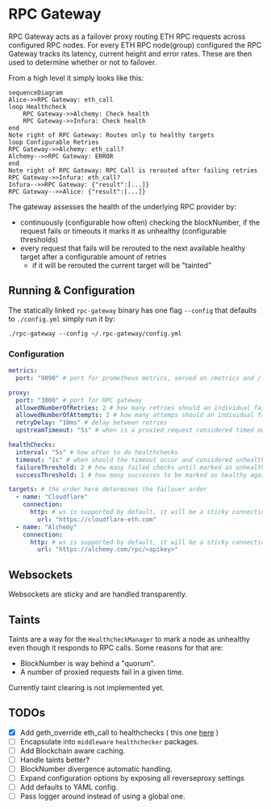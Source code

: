 RPC Gateway
===

RPC Gateway acts as a failover proxy routing ETH RPC requests across configured RPC nodes. For every ETH RPC node(group) configured the RPC Gateway tracks its latency, current height and error rates. These are then used to determine whether or not to failover.

From a high level it simply looks like this:
```mermaid
sequenceDiagram
Alice->>RPC Gateway: eth_call
loop Healthcheck
    RPC Gateway->>Alchemy: Check health
    RPC Gateway->>Infura: Check health
end
Note right of RPC Gateway: Routes only to healthy targets
loop Configurable Retries
RPC Gateway->>Alchemy: eth_call?
Alchemy-->>RPC Gateway: ERROR
end
Note right of RPC Gateway: RPC Call is rerouted after failing retries
RPC Gateway->>Infura: eth_call?
Infura-->>RPC Gateway: {"result":[...]}
RPC Gateway-->>Alice: {"result":[...]}
```

The gateway assesses the health of the underlying RPC provider by:
- continuously (configurable how often) checking the blockNumber, if the request fails or timeouts it marks it as unhealthy (configurable thresholds)
- every request that fails will be rerouted to the next available healthy target after a configurable amount of retries
  - if it will be rerouted the current target will be "tainted"
  
  
## Running & Configuration

The statically linked `rpc-gateway` binary has one flag `--config` that defaults to `./config.yml` simply run it by:
```
./rpc-gateway --config ~/.rpc-gateway/config.yml
```


### Configuration

```yaml
metrics:
  port: "9090" # port for prometheus metrics, served on /metrics and /

proxy:
  port: "3000" # port for RPC gateway
  allowedNumberOfRetries: 2 # how many retries should an individual failed RPC request take
  allowedNumberOfAttempts: 2 # how many attemps should an individual failed RPC request take
  retryDelay: "10ms" # delay between retries
  upstreamTimeout: "5s" # when is a proxied request considered timed out

healthChecks:
  interval: "5s" # how often to do healthchecks
  timeout: "1s" # when should the timeout occur and considered unhealthy
  failureThreshold: 2 # how many failed checks until marked as unhealthy
  successThreshold: 1 # how many successes to be marked as healthy again

targets: # the order here determines the failover order
  - name: "Cloudflare"
    connection:
      http: # ws is supported by default, it will be a sticky connection.
        url: "https://cloudflare-eth.com"
  - name: "Alchemy"
    connection:
      http: # ws is supported by default, it will be a sticky connection.
        url: "https://alchemy.com/rpc/<apikey>"
```

## Websockets

Websockets are sticky and are handled transparently.

## Taints

Taints are a way for the `HealthcheckManager` to mark a node as unhealthy even though it responds to RPC calls. Some reasons for that are:
- BlockNumber is way behind a "quorum".
- A number of proxied requests fail in a given time.

Currently taint clearing is not implemented yet.

## TODOs

- [x] Add geth_override eth_call to healthchecks ( this one [here](./contracts/GasLeft.sol "here") )
- [ ] Encapsulate into `middleware` `healthchecker` packages.
- [ ] Add Blockchain aware caching.
- [ ] Handle taints better?
- [ ] BlockNumber divergence automatic handling.
- [ ] Expand configuration options by exposing all reverseproxy settings
- [ ] Add defaults to YAML config.
- [ ] Pass logger around instead of using a global one.
